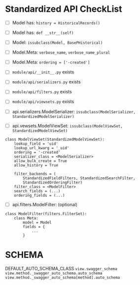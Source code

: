 # Standardized API CheckList #

 - [ ] Model has: `history = HistoricalRecords()`
 - [ ] Model has: `def __str__(self)`
 - [ ] Model: `issubclass(Model, BasePHistorical)`
 - [ ] Model.Meta: `verbose_name`, `verbose_name_plural`
 - [ ] Model.Meta: `ordering = ['-created']`

 - [ ] `module/api/__init__.py` exists
 - [ ] `module/api/serializers.py` exists
 - [ ] `module/api/filters.py` exists
 - [ ] `module/api/viewsets.py` exists

 - [ ] api.serializers.ModelSerializer: `issubclass(ModelSerializer, StandardizedModelSerializer)`
 - [ ] api.vewsets.ModelViewSet: `issubclass(ModelViewSet, StandardizedModelViewSet)`

```
class ModelViewSet(StandardizedModelViewSet):
    lookup_field = 'uid'
    lookup_url_kwarg = '_uid'
    ordering = '-created'
    serializer_class = <ModelSerializer>
    allow_bulk_create = True
    allow_history = True

    filter_backends = (
        StandardizedFieldFilters, StandardizedSearchFilter,
        StandardizedOrderingFilter)
    filter_class = <ModelFilter>
    search_fields = (...)
    ordering_fields = (...)
```

 - [ ] api.filters.ModelFilter: (optional)

```
class ModelFilter(filters.FilterSet):
    class Meta:
        model = Model
        fields = {
            ...
        }
```

# SCHEMA #

DEFAULT_AUTO_SCHEMA_CLASS
`view.swagger_schema`
`view.method._swagger_auto_schema.auto_schema`
`view.method._swagger_auto_schema[method].auto_schema`

